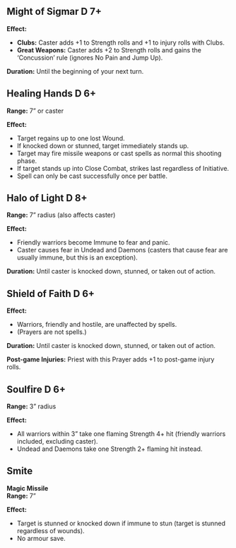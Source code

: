 ## Might of Sigmar D 7+
**Effect:**
- **Clubs:** Caster adds +1 to Strength rolls and +1 to injury rolls with Clubs.
- **Great Weapons:** Caster adds +2 to Strength rolls and gains the ‘Concussion’ rule (ignores No Pain and Jump Up).

**Duration:** Until the beginning of your next turn.
## Healing Hands D 6+
**Range:** 7” or caster

**Effect:**
- Target regains up to one lost Wound.
- If knocked down or stunned, target immediately stands up.
- Target may fire missile weapons or cast spells as normal this shooting phase.
- If target stands up into Close Combat, strikes last regardless of Initiative.
- Spell can only be cast successfully once per battle.
## Halo of Light D 8+
**Range:** 7” radius (also affects caster)

**Effect:**
- Friendly warriors become Immune to fear and panic.
- Caster causes fear in Undead and Daemons (casters that cause fear are usually immune, but this is an exception).

**Duration:** Until caster is knocked down, stunned, or taken out of action.
## Shield of Faith D 6+
**Effect:**
- Warriors, friendly and hostile, are unaffected by spells.
- (Prayers are not spells.)

**Duration:** Until caster is knocked down, stunned, or taken out of action.

**Post-game Injuries:** Priest with this Prayer adds +1 to post-game injury rolls.
## Soulfire D 6+
**Range:** 3” radius

**Effect:**
- All warriors within 3” take one flaming Strength 4+ hit (friendly warriors included, excluding caster).
- Undead and Daemons take one Strength 2+ flaming hit instead.
## Smite
**Magic Missile**  
**Range:** 7”

**Effect:**
- Target is stunned or knocked down if immune to stun (target is stunned regardless of wounds).
- No armour save.
